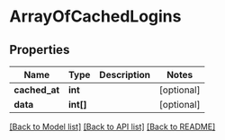 # ArrayOfCachedLogins

## Properties
Name | Type | Description | Notes
------------ | ------------- | ------------- | -------------
**cached_at** | **int** |  | [optional] 
**data** | **int[]** |  | [optional] 

[[Back to Model list]](../README.md#documentation-for-models) [[Back to API list]](../README.md#documentation-for-api-endpoints) [[Back to README]](../README.md)


